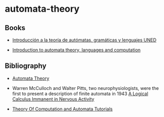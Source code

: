 # automata-theory

## Books

- [Introducción a la teoría de autómatas, gramáticas y lenguajes UNED](https://www.librosuned.com/LU22482/Introducci%C3%B3n-a-la-teor%C3%ADa-de-aut%C3%B3matas,-gram%C3%A1ticas-y-lenguajes-formales.aspx)

- [Introduction to automata theory, languages and computation](https://mcdtu.files.wordpress.com/2017/03/introduction-to-automata-theory.pdf)

## Bibliography

- [Automata Theory](https://cs.stanford.edu/people/eroberts/courses/soco/projects/2004-05/automata-theory/index.html)

- Warren McCulloch and Walter Pitts, two neurophysiologists, were the first to present a description of finite automata in 1943 [A Logical Calculus Immanent in Nervous Activity](https://www.cs.cmu.edu/~./epxing/Class/10715/reading/McCulloch.and.Pitts.pdf)

- [Theory Of Computation and Automata Tutorials](https://www.geeksforgeeks.org/theory-of-computation-automata-tutorials/)
